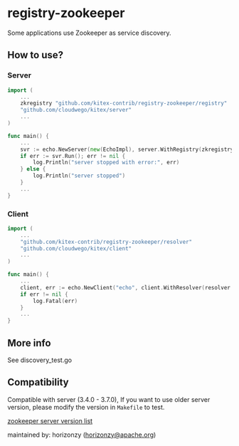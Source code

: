 # registry-zookeeper

Some applications use Zookeeper as service discovery.

## How to use?

### Server
```go
import (
    ...
	zkregistry "github.com/kitex-contrib/registry-zookeeper/registry"
	"github.com/cloudwego/kitex/server"
    ...
)

func main() {
    ...
	svr := echo.NewServer(new(EchoImpl), server.WithRegistry(zkregistry.NewZookeeperRegistry([]string{"127.0.0.1:2181"}, 40*time.Second)))
	if err := svr.Run(); err != nil {
		log.Println("server stopped with error:", err)
	} else {
		log.Println("server stopped")
	}
    ...
}


```

### Client
```go
import (
    ...
    "github.com/kitex-contrib/registry-zookeeper/resolver"
    "github.com/cloudwego/kitex/client"
    ...
)

func main() {
    ...
    client, err := echo.NewClient("echo", client.WithResolver(resolver.NewZookeeperResolver([]string{"127.0.0.1:2181"}, 40*time.Second)))
	if err != nil {
		log.Fatal(err)
	}
    ...
}
```

## More info

See discovery_test.go


## Compatibility

Compatible with server (3.4.0 - 3.7.0), If you want to use older server version, please modify the version in `Makefile` to test. 

[zookeeper server version list]( https://zookeeper.apache.org/documentation.html)




maintained by: horizonzy (horizonzy@apache.org)